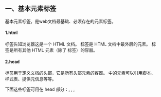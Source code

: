 ## 一、基本元素标签


基本元素标签，是web文档最基础、必须存在的元素标签。


#### 1.html


<html> 标签告知浏览器这是一个 HTML 文档。


<html> 标签是 HTML 文档中最外层的元素。


<html> 标签是所有其他 HTML 元素（除了 <!DOCTYPE> 标签）的容器。


#### 2.head


<head> 标签用于定义文档的头部，它是所有头部元素的容器。
  

<head> 中的元素可以引用脚本、样式表、提供元信息等等。


下面这些标签可用在 head 部分：<base>, <link>, <meta>, <script>, <style>, 以及 <title>。
  
其中，<title> 定义文档的标题，它是 head 部分中唯一必需的元素。


<link> 标签定义文档与外部资源的关系。主要作用于引用外部样式表以及链接外部的icon，icon多数为浏览器的栏目图标和收藏夹图标，地址栏最前面的小图标和收藏夹图标。


<meta> 元素可提供有关页面的元信息（meta-information），比如针对搜索引擎和更新频度的描述和关键词。


#### 3.body




#### 4.header


footer
nav
img
a
span
em
strong
ul
li
dl
dt
dd


